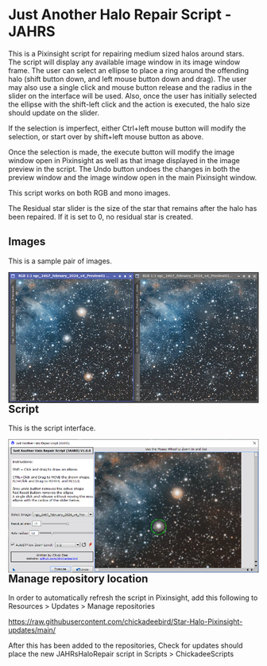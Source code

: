 # Just Another Halo Repair Script - JAHRS
This is a Pixinsight script for repairing medium sized halos around stars.
The script will display any available image window in its image window frame.
The user can select an ellipse to place a ring around the offending halo (shift button down, and left mouse button down and drag).
The user may also use a single click and mouse button
release and the radius in the slider on the interface will be used. Also, once the user has initially selected the ellipse with the shift-left click
and the action is executed, the halo size should update on the slider.

If the selection is imperfect, either Ctrl+left mouse button will modify the selection, or start over by shift+left mouse button as above.

Once the selection is made, the execute button will modify the image window open in Pixinsight as well as that image displayed in the image preview
in the script. The Undo button undoes the changes in both the preview window and the image window open in the main Pixinsight window.

This script works on both RGB and mono images.

The Residual star slider is the size of the star that remains after the halo has been repaired. If it is set to 0, no residual star is created.

## Images

This is a sample pair of images.

<img src="./figs/HalosRepaired.png" text='Repaired halos - left original, right repaired' align=left />

## Script

This is the script interface.

<img src="./figs/HaloRepairScript.png" text='Halo repair script' align=left />

## Manage repository location

In order to automatically refresh the script in Pixinsight, add this following to Resources > Updates > Manage repositories

https://raw.githubusercontent.com/chickadeebird/Star-Halo-Pixinsight-updates/main/

After this has been added to the repositories, Check for updates should place the new JAHRsHaloRepair script in Scripts > ChickadeeScripts
